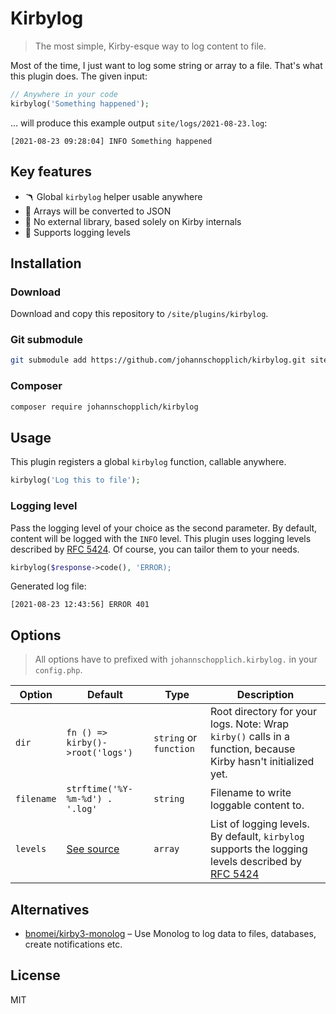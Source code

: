 # Kirbylog

> The most simple, Kirby-esque way to log content to file.

Most of the time, I just want to log some string or array to a file. That's what this plugin does. The given input:

```php
// Anywhere in your code
kirbylog('Something happened');
```

… will produce this example output `site/logs/2021-08-23.log`:

```log
[2021-08-23 09:28:04] INFO Something happened
```

## Key features

- 🪃 Global `kirbylog` helper usable anywhere
- 💬 Arrays will be converted to JSON
- 🧩 No external library, based solely on Kirby internals
- 🔢 Supports logging levels

## Installation

### Download

Download and copy this repository to `/site/plugins/kirbylog`.

### Git submodule

```bash
git submodule add https://github.com/johannschopplich/kirbylog.git site/plugins/kirbylog
```

### Composer

```bash
composer require johannschopplich/kirbylog
```

## Usage

This plugin registers a global `kirbylog` function, callable anywhere.

```php
kirbylog('Log this to file');
```

### Logging level

Pass the logging level of your choice as the second parameter. By default, content will be logged with the `INFO` level. This plugin uses logging levels described by [RFC 5424](http://tools.ietf.org/html/rfc5424). Of course, you can tailor them to your needs.

```php
kirbylog($response->code(), 'ERROR);
```

Generated log file:

```log
[2021-08-23 12:43:56] ERROR 401
```

## Options

> All options have to prefixed with `johannschopplich.kirbylog.` in your `config.php`.

| Option | Default | Type | Description |
| --- | --- | --- | --- |
| `dir` | `fn () => kirby()->root('logs')` | `string` or `function` | Root directory for your logs. Note: Wrap `kirby()` calls in a function, because Kirby hasn't initialized yet. |
| `filename` | `strftime('%Y-%m-%d') . '.log'` | `string` | Filename to write loggable content to.
| `levels` | [See source](https://github.com/johannschopplich/kirbylog/blob/main/index.php#L9) | `array` | List of logging levels. By default, `kirbylog` supports the logging levels described by [RFC 5424](http://tools.ietf.org/html/rfc5424) |

## Alternatives

- [bnomei/kirby3-monolog](https://github.com/bnomei/kirby3-monolog) – Use Monolog to log data to files, databases, create notifications etc.

## License

MIT
